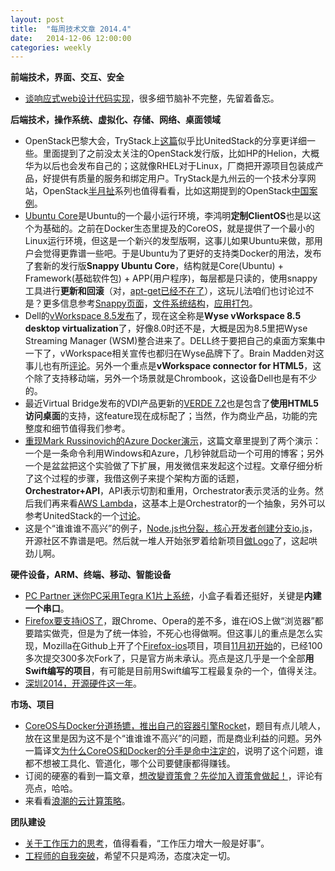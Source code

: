 ```yaml
---
layout: post
title:  "每周技术文章 2014.4"
date:   2014-12-06 12:00:00
categories: weekly
---
```

**前端技术，界面、交互、安全**

* [谈响应式web设计代码实现](http://isux.tencent.com/code-of-response-web-design.html)，很多细节脑补不完整，先留着备忘。

**后端技术，操作系统、虚拟化、存储、网络、桌面领域**

* OpenStack巴黎大会，TryStack上[这篇](http://trystack.cn/uncategorized/openstack-summit-2014-%E5%B7%B4%E9%BB%8E%E7%AB%99%E5%85%A8%E8%AE%B0%E5%BD%95/)似乎比UnitedStack的分享更详细一些。里面提到了之前没太关注的OpenStack发行版，比如HP的Helion，大概华为以后也会发布自己的；这就像RHEL对于Linux，厂商把开源项目包装成产品，好提供有质量的服务和绑定用户。TryStack是九州云的一个技术分享网站，OpenStack[半月扯](http://trystack.cn/news/openstack%E5%8D%8A%E6%9C%88%E6%89%AF-12%E6%9C%88%E4%B8%8B/)系列也值得看看，比如这期提到的OpenStack[中国案例](http://www.openstack.org/user-stories/)。
* [Ubuntu Core](https://wiki.ubuntu.com/Core)是Ubuntu的一个最小运行环境，李鸿明**定制ClientOS**也是以这个为基础的。之前在Docker生态里提及的CoreOS，就是提供了一个最小的Linux运行环境，但这是一个新兴的发型版啊，这事儿如果Ubuntu来做，那用户会觉得更靠谱一些吧。于是Ubuntu为了更好的支持类Docker的用法，发布了套新的发行版**Snappy Ubuntu Core**，结构就是Core(Ubuntu) + Framework(基础软件包) + APP(用户程序)，每层都是只读的，使用snappy工具进行**更新和回滚**（对，[apt-get已经不在了](http://www.36kr.com/p/217714.html)），这玩儿法咱们也讨论过不是？更多信息参考[Snappy页面](http://www.ubuntu.com/cloud/tools/snappy)，[文件系统结构](http://developer.ubuntu.com/snappy/filesystem-layout/)，[应用打包](http://developer.ubuntu.com/snappy/packaging-format-for-apps/)。
* Dell的[vWorkspace 8.5发布](http://www.dell.com/learn/us/en/uscorp1/press-releases/2014-12-2-dell-wyse-cloud-client-computing-desktop-virtualization)了，现在这全称是**Wyse vWorkspace 8.5 desktop virtualization**了，好像8.0时还不是，大概是因为8.5里把Wyse Streaming Manager (WSM)整合进来了。DELL终于要把自己的桌面方案集中一下了，vWorkspace相关宣传也都归在Wyse品牌下了。Brain Madden对这事儿也有所[评论](http://www.brianmadden.com/blogs/brianmadden/archive/2014/12/08/dell-releases-quot-wyse-quot-vworkspace-8-5-with-html5-clients-and-enterprise-scale.aspx)。另外一个重点是**vWorkspace connector for HTML5**，这个除了支持移动端，另外一个场景就是Chrombook，这设备Dell也是有不少的。
* 最近Virtual Bridge发布的VDI产品更新的[VERDE 7.2](http://vmblog.com/archive/2014/12/09/virtual-bridges-provides-html5-based-clientless-remote-access-with-the-release-of-verde-7-2.aspx)也是包含了**使用HTML5访问桌面**的支持，这feature现在成标配了；当然，作为商业产品，功能的完整度和细节值得我们参考。
* [重现Mark Russinovich的Azure Docker演示](http://itecn.net/blogs/ahpeng/archive/2014/12/06/azuredocker.aspx)，这篇文章里提到了两个演示：一个是一条命令利用Windows和Azure，几秒钟就启动一个可用的博客；另外一个是盆盆把这个实验做了下扩展，用发微信来发起这个过程。文章仔细分析了这个过程的步骤，我借这例子来提个架构方面的话题，**Orchestrator+API**，API表示切割和重用，Orchestrator表示灵活的业务。然后我们再来看[AWS Lambda](http://www.infoq.com/cn/news/2014/11/aws-lambda-summary)，这基本上是Orchestrator的一个抽象，另外可以参考UnitedStack的一个[讨论](https://www.ustack.com/blog/happyfriday-2014-12-5/)。
* 这是个“谁谁谁不高兴”的例子，[Node.js也分裂，核心开发者创建分支io.js](http://www.infoq.com/cn/news/2014/12/node.js-split-branch-iojs)，开源社区不靠谱是吧。然后就一堆人开始张罗着给新项目[做Logo](https://github.com/iojs/io.js/issues/37)了，这起哄劲儿啊。


**硬件设备，ARM、终端、移动、智能设备**

* [PC Partner 迷你PC采用Tegra K1片上系统](http://www.cnbeta.com/articles/351753.htm)，小盒子看着还挺好，关键是**内建一个串口**。
* [Firefox要支持iOS了](http://sspai.com/27607)，跟Chrome、Opera的差不多，谁在iOS上做“浏览器”都要踏实做壳，但是为了统一体验，不死心也得做啊。但这事儿的重点是怎么实现，Mozilla在Github上开了个[Firefox-ios](https://github.com/mozilla/firefox-ios)项目，项目[11月初开始](https://github.com/mozilla/firefox-ios/graphs/contributors)的，已经100多次提交300多次Fork了，只是官方尚未承认。亮点是这几乎是一个全部**用Swift编写的项目**，有可能是目前用Swift编写工程最复杂的一个，值得关注。
* [深圳2014，开源硬件这一年](http://www.leiphone.com/news/201412/rolrdaoZEXDT9OHC.html)。


**市场、项目**

* [CoreOS与Docker分道扬镳，推出自己的容器引擎Rocket](http://www.infoq.com/cn/news/2014/12/coreos-docker-rocket)，题目有点儿唬人，放在这里是因为这不是个“谁谁谁不高兴”的问题，而是商业利益的问题。另外一篇译文[为什么CoreOS和Docker的分手是命中注定的](http://www.openstack.cn/p2820.html)，说明了这个问题，谁都不想被工具化、管道化，哪个公司要健康都得赚钱。
* 订阅的硬塞的看到一篇文章，[想改變資策會？先從加入資策會做起！](http://www.inside.com.tw/2014/12/07/%e2%80%aachaneg-iii-join-iii)，评论有亮点，哈哈。
* 来看看[浪潮的云计算策略](http://server.zdnet.com.cn/server/2014/1208/3041110.shtml)。

**团队建设**

* [关于工作压力的思考](http://zhuanlan.zhihu.com/youwenwen/19888194)，值得看看，“工作压力增大一般是好事”。
* [工程师的自我突破](https://www.ustack.com/blog/about-engineer-2/)，希望不只是鸡汤，态度决定一切。



